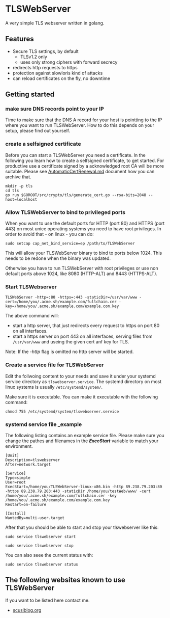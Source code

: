 # TLSWebServer

A very simple TLS webserver written in golang.

## Features

- Secure TLS settings, by default
  - TLSv1.2 only
  - uses only strong ciphers with forward secrecy
- redirects http requests to https
- protection against slowloris kind of attacks
- can reload certificates on the fly, no downtime

## Getting started

### make sure DNS records point to your IP

Time to make sure that the DNS A record for your host is pointting to the IP where you want to run TLSWebServer.
How to do this depends on your setup, please find out yourself.

### create a selfsigned certificate

Before you can start a TLSWebServer you need a certificate. In the following you learn how to create a selfsigned certificate, to get started.
For productive use a certificate signed by a acknowledged root CA will be more suitable. Please see [AutomaticCertRenewal.md](AutomaticCertRenewal.md) document how you can archive that.

```
mkdir -p tls
cd tls
go run $GOROOT/src/crypto/tls/generate_cert.go --rsa-bits=2048 --host=localhost
```

### Allow TLSWebServer to bind to privileged ports
When you want to use the default ports for HTTP (port 80) and HTTPS (port 443) 
on most unice operating systems you need to have root privileges. In order to 
avoid that - on linux - you can do:
```
sudo setcap cap_net_bind_service=ep /path/to/TLSWebServer
```
This will allow your TLSWebServer binary to bind to ports below 1024.
This needs to be redone when the binary was updated.

Otherwise you have to run TLSWebServer with root privileges or use non default ports above 1024, like 8080 (HTTP-ALT) and 8443 (HTTPS-ALT).

### Start TLSWebserver
```TLSWebServer -http=:80 -https=:443 -staticDir=/usr/var/www -cert=/home/you/.acme.sh/example.com/fullchain.cer -key=/home/you/.acme.sh/example.com/example.com.key```

The above command will:
- start a http server, that just redirects every request to https on port 80
  on all interfaces.
- start a https server on port 443 on all interfaces, serving files from
  `/usr/var/www` and useing the given cert anf key for TLS.

Note: If the _-http_ flag is omitted no http server will be started.

### Create a service file for TLSWebServer

Edit the follwoing content to your needs and save it under your systemd service directory as `tlswebserver.service`. The systemd directory on most linux systems is usually `/etc/systemd/system/`.

Make sure it is executable.
You can make it executable with the following command:
```
chmod 755 /etc/systemd/system/tlswebserver.service
```

### systemd service file _example

The following listing contains an example service file.
Please make sure you change the pathes and filenames in the _**ExecStart**_ variable to match your environment.

```
[Unit]
Description=tlswebserver
After=network.target

[Service]
Type=simple
User=root
ExecStart=/home/you/TLSWebServer-linux-x86.bin -http 89.238.79.203:80 -https 89.238.79.203:443 -staticDir /home/you/testWeb/www/ -cert /home/you/.acme.sh/example.com/fullchain.cer -key /home/you/.acme.sh/example.com/example.com.key
Restart=on-failure

[Install]
WantedBy=multi-user.target
```
After that you should be able to start and stop your tlswebserver like this:

```
sudo service tlswebserver start
```

```
sudo service tlswebserver stop
```

You can also seee the current status with:

```
sudo service tlswebserver status
```

## The following websites known to use TLSWebServer

If you want to be listed here contact me.

- [scusiblog.org](https://scusiblog.org)

